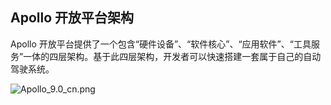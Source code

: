 ## Apollo 开放平台架构

Apollo 开放平台提供了一个包含“硬件设备”、“软件核心”、“应用软件”、“工具服务”一体的四层架构。基于此四层架构，开发者可以快速搭建一套属于自己的自动驾驶系统。

![Apollo_9.0_cn.png](docs/02_Quick%20Start/demo_guide/images/Apollo_9_0_cn.png)
